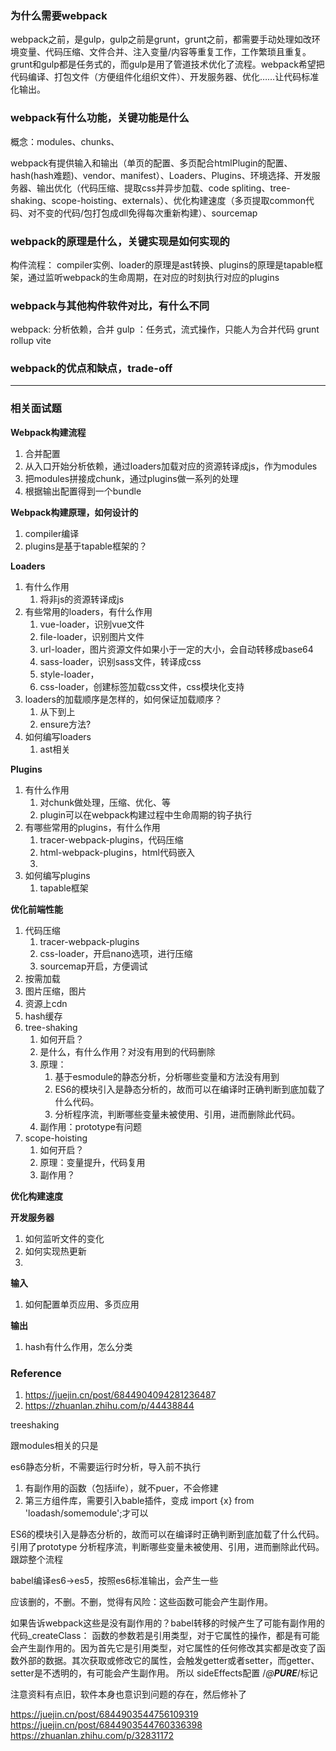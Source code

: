 <!--
 * @description: 
 * @author: xiangrong.liu
 * @Date: 2021-05-17 11:07:53
 * @LastEditors: xiangrong.liu
 * @LastEditTime: 2021-05-19 17:39:48
-->
### 为什么需要webpack
webpack之前，是gulp，gulp之前是grunt，grunt之前，都需要手动处理如改环境变量、代码压缩、文件合并、注入变量/内容等重复工作，工作繁琐且重复。grunt和gulp都是任务式的，而gulp是用了管道技术优化了流程。webpack希望把代码编译、打包文件（方便组件化组织文件）、开发服务器、优化……让代码标准化输出。

### webpack有什么功能，关键功能是什么

概念：modules、chunks、

webpack有提供输入和输出（单页的配置、多页配合htmlPlugin的配置、hash(hash难题)、vendor、manifest）、Loaders、Plugins、环境选择、开发服务器、输出优化（代码压缩、提取css并异步加载、code spliting、tree-shaking、scope-hoisting、externals）、优化构建速度（多页提取common代码、对不变的代码/包打包成dll免得每次重新构建）、sourcemap

### webpack的原理是什么，关键实现是如何实现的

构件流程：
compiler实例、loader的原理是ast转换、plugins的原理是tapable框架，通过监听webpack的生命周期，在对应的时刻执行对应的plugins

### webpack与其他构件软件对比，有什么不同
webpack: 分析依赖，合并
gulp    ：任务式，流式操作，只能人为合并代码
grunt
rollup
vite

### webpack的优点和缺点，trade-off


---
### 相关面试题

**Webpack构建流程**
1. 合并配置
2. 从入口开始分析依赖，通过loaders加载对应的资源转译成js，作为modules
3. 把modules拼接成chunk，通过plugins做一系列的处理
4. 根据输出配置得到一个bundle

**Webpack构建原理，如何设计的**
1. compiler编译
2. plugins是基于tapable框架的？

**Loaders**
1. 有什么作用
   1. 将非js的资源转译成js
2. 有些常用的loaders，有什么作用
   1. vue-loader，识别vue文件
   2. file-loader，识别图片文件
   3. url-loader，图片资源文件如果小于一定的大小，会自动转移成base64
   4. sass-loader，识别sass文件，转译成css
   5. style-loader，
   6. css-loader，创建标签加载css文件，css模块化支持
3. loaders的加载顺序是怎样的，如何保证加载顺序？
   1. 从下到上
   2. ensure方法?
4. 如何编写loaders
   1. ast相关

**Plugins**
1. 有什么作用
   1. 对chunk做处理，压缩、优化、等
   2. plugin可以在webpack构建过程中生命周期的钩子执行
2. 有哪些常用的plugins，有什么作用
   1. tracer-webpack-plugins，代码压缩
   2. html-webpack-plugins，html代码嵌入
   3. 
3. 如何编写plugins
   1. tapable框架

**优化前端性能**
1. 代码压缩
   1. tracer-webpack-plugins
   2. css-loader，开启nano选项，进行压缩
   3. sourcemap开启，方便调试
2. 按需加载
3. 图片压缩，图片
4. 资源上cdn
5. hash缓存
6. tree-shaking
   1. 如何开启？
   2. 是什么，有什么作用？对没有用到的代码删除
   3. 原理：
      1. 基于esmodule的静态分析，分析哪些变量和方法没有用到
      2. ES6的模块引入是静态分析的，故而可以在编译时正确判断到底加载了什么代码。
      3. 分析程序流，判断哪些变量未被使用、引用，进而删除此代码。
   4. 副作用：prototype有问题
7. scope-hoisting
   1. 如何开启？
   2. 原理：变量提升，代码复用
   3. 副作用？

**优化构建速度**

**开发服务器**
1. 如何监听文件的变化
2. 如何实现热更新
3. 

**输入**
1. 如何配置单页应用、多页应用

**输出**
1. hash有什么作用，怎么分类


### Reference
1. https://juejin.cn/post/6844904094281236487
2. https://zhuanlan.zhihu.com/p/44438844



treeshaking

跟modules相关的只是

es6静态分析，不需要运行时分析，导入前不执行
1. 有副作用的函数（包括iife），就不puer，不会修建
2. 第三方组件库，需要引入bable插件，变成 import {x} from 'loadash/somemodule';才可以


ES6的模块引入是静态分析的，故而可以在编译时正确判断到底加载了什么代码。引用了prototype
分析程序流，判断哪些变量未被使用、引用，进而删除此代码。跟踪整个流程

babel编译es6->es5，按照es6标准输出，会产生一些

应该删的，不删。不删，觉得有风险：这些函数可能会产生副作用。

如果告诉webpack这些是没有副作用的？babel转移的时候产生了可能有副作用的代码_createClass：
函数的参数若是引用类型，对于它属性的操作，都是有可能会产生副作用的。因为首先它是引用类型，对它属性的任何修改其实都是改变了函数外部的数据。其次获取或修改它的属性，会触发getter或者setter，而getter、setter是不透明的，有可能会产生副作用。
所以
sideEffects配置
/*@__PURE__*/标记


注意资料有点旧，软件本身也意识到问题的存在，然后修补了


https://juejin.cn/post/6844903544756109319
https://juejin.cn/post/6844903544760336398
https://zhuanlan.zhihu.com/p/32831172